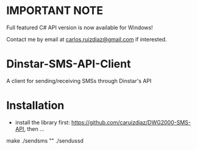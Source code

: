 IMPORTANT NOTE
===============

Full featured C# API version is now available for Windows! 

Contact me by email at carlos.ruizdiaz@gmail.com if interested.

Dinstar-SMS-API-Client
======================

A client for sending/receiving SMSs through Dinstar's API

Installation
======================

- install the library first: https://github.com/caruizdiaz/DWG2000-SMS-API, then ...

make
./sendsms <listen-port> <gw-port> <number> "<message>"
./sendussd <listen-port> <gw-port>

